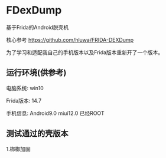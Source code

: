 # FDexDump

基于Frida的Android脱壳机

核心参考 https://github.com/hluwa/FRIDA-DEXDump 

为了学习和适配我自己的手机版本以及Frida版本重新开了一个版本。


## 运行环境(供参考)

电脑系统: win10 

Frida版本: 14.7

手机信息: Android9.0 miui12.0 已经ROOT

## 测试通过的壳版本

1.梆梆加固

